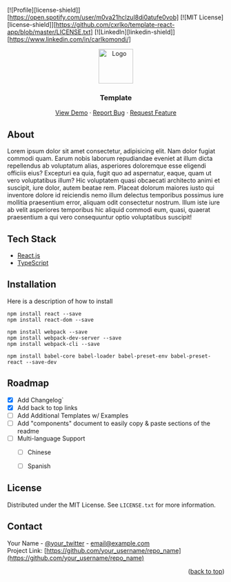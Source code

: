 



<!-- PROJECT LOGO -->


[![Profile][license-shield]][https://open.spotify.com/user/m0va21hclzul8di0atufe0vob]
[![MIT License][license-shield]][https://github.com/cxrlko/template-react-app/blob/master/LICENSE.txt]
[![LinkedIn][linkedin-shield]][https://www.linkedin.com/in/carlkomondi/]


<div align="center">

  <a href="https://github.com/othneildrew/Best-README-Template">
    <img src="images/logo.png" alt="Logo" width="80" height="80">
  </a>

  <h3 align="center">Template</h3>

  <div align="center">
    <a href="https://github.com/othneildrew/Best-README-Template">View Demo</a> ·
    <a href="https://github.com/othneildrew/Best-README-Template/issues">Report Bug</a> ·
    <a href="https://github.com/othneildrew/Best-README-Template/issues">Request Feature</a>
  </div>

</div>


## About

Lorem ipsum dolor sit amet consectetur, adipisicing elit. Nam dolor fugiat commodi quam. Earum nobis laborum repudiandae eveniet at illum dicta repellendus ab voluptatum alias, asperiores doloremque esse eligendi officiis eius? Excepturi ea quia, fugit quo ad aspernatur, eaque, quam ut vero voluptatibus illum? Hic voluptatem quasi obcaecati architecto animi et suscipit, iure dolor, autem beatae rem. Placeat dolorum maiores iusto qui inventore dolore id reiciendis nemo illum delectus temporibus possimus iure mollitia praesentium error, aliquam odit consectetur nostrum. Illum iste iure ab velit asperiores temporibus hic aliquid commodi eum, quasi, quaerat praesentium a qui vero consequuntur optio voluptatibus suscipit!


## Tech Stack

* [React.js](https://reactjs.org/)
* [TypeScript](https://www.typescriptlang.org/)


## Installation
Here is a description of how to install

```
npm install react --save
npm install react-dom --save

npm install webpack --save
npm install webpack-dev-server --save
npm install webpack-cli --save

npm install babel-core babel-loader babel-preset-env babel-preset-react --save-dev
```


## Roadmap

- [x] Add Changelog`
- [x] Add back to top links
- [ ] Add Additional Templates w/ Examples
- [ ] Add "components" document to easily copy & paste sections of the readme
- [ ] Multi-language Support
    - [ ] Chinese
    - [ ] Spanish



## License
Distributed under the MIT License. See `LICENSE.txt` for more information.



## Contact

Your Name - [@your_twitter](https://twitter.com/your_username) - email@example.com <br>
Project Link: [https://github.com/your_username/repo_name](https://github.com/your_username/repo_name)


<p align="right">(<a href="#top">back to top</a>)</p>




